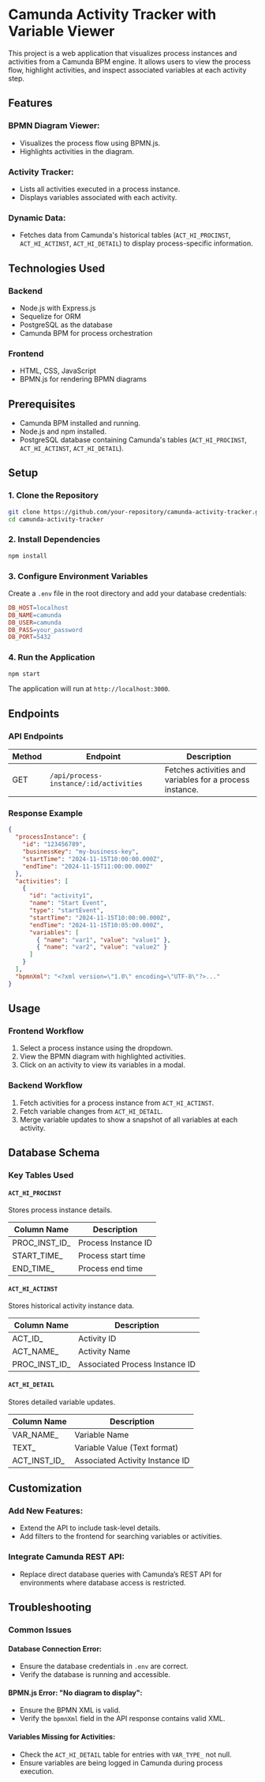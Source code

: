 # Camunda Activity Tracker with Variable Viewer

This project is a web application that visualizes process instances and activities from a Camunda BPM engine. It allows users to view the process flow, highlight activities, and inspect associated variables at each activity step.

## Features

### BPMN Diagram Viewer:
- Visualizes the process flow using BPMN.js.
- Highlights activities in the diagram.

### Activity Tracker:
- Lists all activities executed in a process instance.
- Displays variables associated with each activity.

### Dynamic Data:
- Fetches data from Camunda's historical tables (`ACT_HI_PROCINST`, `ACT_HI_ACTINST`, `ACT_HI_DETAIL`) to display process-specific information.

## Technologies Used

### Backend
- Node.js with Express.js
- Sequelize for ORM
- PostgreSQL as the database
- Camunda BPM for process orchestration

### Frontend
- HTML, CSS, JavaScript
- BPMN.js for rendering BPMN diagrams

## Prerequisites
- Camunda BPM installed and running.
- Node.js and npm installed.
- PostgreSQL database containing Camunda's tables (`ACT_HI_PROCINST`, `ACT_HI_ACTINST`, `ACT_HI_DETAIL`).

## Setup

### 1. Clone the Repository
```bash
git clone https://github.com/your-repository/camunda-activity-tracker.git
cd camunda-activity-tracker
```

### 2. Install Dependencies
```bash
npm install
```

### 3. Configure Environment Variables
Create a `.env` file in the root directory and add your database credentials:

```makefile
DB_HOST=localhost
DB_NAME=camunda
DB_USER=camunda
DB_PASS=your_password
DB_PORT=5432
```

### 4. Run the Application
```bash
npm start
```

The application will run at `http://localhost:3000`.

## Endpoints

### API Endpoints

| Method | Endpoint                              | Description                                      |
|--------|---------------------------------------|-------------------------------------------------
| GET    | `/api/process-instance/:id/activities` | Fetches activities and variables for a process instance. |

### Response Example
```json
{
  "processInstance": {
    "id": "123456789",
    "businessKey": "my-business-key",
    "startTime": "2024-11-15T10:00:00.000Z",
    "endTime": "2024-11-15T11:00:00.000Z"
  },
  "activities": [
    {
      "id": "activity1",
      "name": "Start Event",
      "type": "startEvent",
      "startTime": "2024-11-15T10:00:00.000Z",
      "endTime": "2024-11-15T10:05:00.000Z",
      "variables": [
        { "name": "var1", "value": "value1" },
        { "name": "var2", "value": "value2" }
      ]
    }
  ],
  "bpmnXml": "<?xml version=\"1.0\" encoding=\"UTF-8\"?>..."
}
```

## Usage

### Frontend Workflow
1. Select a process instance using the dropdown.
2. View the BPMN diagram with highlighted activities.
3. Click on an activity to view its variables in a modal.

### Backend Workflow
1. Fetch activities for a process instance from `ACT_HI_ACTINST`.
2. Fetch variable changes from `ACT_HI_DETAIL`.
3. Merge variable updates to show a snapshot of all variables at each activity.

## Database Schema

### Key Tables Used

#### `ACT_HI_PROCINST`
Stores process instance details.

| Column Name  | Description               |
|--------------|---------------------------|
| PROC_INST_ID_ | Process Instance ID       |
| START_TIME_   | Process start time        |
| END_TIME_     | Process end time          |

#### `ACT_HI_ACTINST`
Stores historical activity instance data.

| Column Name  | Description               |
|--------------|---------------------------|
| ACT_ID_       | Activity ID               |
| ACT_NAME_     | Activity Name             |
| PROC_INST_ID_ | Associated Process Instance ID |

#### `ACT_HI_DETAIL`
Stores detailed variable updates.

| Column Name  | Description               |
|--------------|---------------------------|
| VAR_NAME_     | Variable Name             |
| TEXT_         | Variable Value (Text format) |
| ACT_INST_ID_  | Associated Activity Instance ID |

## Customization

### Add New Features:
- Extend the API to include task-level details.
- Add filters to the frontend for searching variables or activities.

### Integrate Camunda REST API:
- Replace direct database queries with Camunda’s REST API for environments where database access is restricted.

## Troubleshooting

### Common Issues

#### Database Connection Error:
- Ensure the database credentials in `.env` are correct.
- Verify the database is running and accessible.

#### BPMN.js Error: "No diagram to display":
- Ensure the BPMN XML is valid.
- Verify the `bpmnXml` field in the API response contains valid XML.

#### Variables Missing for Activities:
- Check the `ACT_HI_DETAIL` table for entries with `VAR_TYPE_` not null.
- Ensure variables are being logged in Camunda during process execution.
